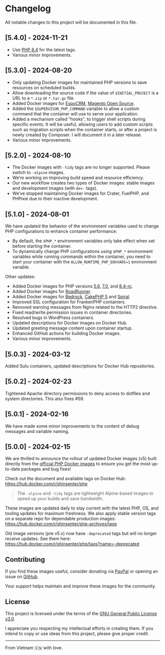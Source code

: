 # Changelog

All notable changes to this project will be documented in this file.

## [5.4.0] - 2024-11-21

- Use [PHP 8.4](https://www.php.net/ChangeLog-8.php#PHP_8_4) for the latest tags.
- Various minor improvements.

## [5.3.0] - 2024-08-20

- Only updating Docker images for maintained PHP versions to save resources on scheduled builds.
- Allow downloading the source code if the value of `$INITIAL_PROJECT` is a URL to a `*.zip` or `*.tar.gz` file.
- Added Docker images for [EspoCRM](http://hub.docker.com/r/shinsenter/espocrm), [Magento Open Source](http://hub.docker.com/r/shinsenter/magento).
- Added the `$SUPERVISOR_PHP_COMMAND` variable to allow a custom command that the container will use to serve your application.
- Added a mechanism called "hooks", to trigger shell scripts during specific events. It will be useful, allowing users to add custom scripts such as migration scripts when the container starts, or after a project is newly created by Composer. I will document it in a later release.
- Various minor improvements.

## [5.2.0] - 2024-08-10

- The Docker images with `-tidy` tags are no longer supported. Please switch to `-alpine` images.
- We’re working on improving build speed and resource efficiency.
- Our new workflow creates two types of Docker images: stable images and development images (with `dev-` tags).
- We’ve stopped maintaining Docker images for Crater, FuelPHP, and PHPixie due to their inactive development.

## [5.1.0] - 2024-08-01

We have updated the behavior of the environment variables used to change PHP configurations to enhance container performance:
- By default, the `$PHP_*` environment variables only take effect when set before starting the container.
- To dynamically change PHP configurations using `$PHP_*` environment variables while running commands within the container,
you need to start your container with the `ALLOW_RUNTIME_PHP_ENVVARS=1` environment variable.

Other updates:
- Added Docker images for PHP versions [5.6](https://hub.docker.com/r/shinsenter/php/tags?name=5.6), [7.0](https://hub.docker.com/r/shinsenter/php/tags?name=7.0), and [8.4-rc](https://hub.docker.com/r/shinsenter/php/tags?name=8.4).
- Added Docker images for [RoadRunner](http://hub.docker.com/r/shinsenter/roadrunner).
- Added Docker images for [Bedrock](http://hub.docker.com/r/shinsenter/bedrock), [CakePHP 5](http://hub.docker.com/r/shinsenter/cakephp5) and [Spiral](http://hub.docker.com/r/shinsenter/spiral).
- Improved SSL configuration for FrankenPHP containers.
- Removed warning messages from Nginx related to the HTTP2 directive.
- Fixed read/write permission issues in container directories.
- Resolved bugs in WordPress containers.
- Updated descriptions for Docker images on Docker Hub.
- Updated greeting message content upon container startup.
- Enhanced GitHub actions for building Docker images.
- Various minor improvements.

## [5.0.3] - 2024-03-12

Added Sulu containers, updated descriptions for Docker Hub repositories.

## [5.0.2] - 2024-02-23

Tightened Apache directory permissions to deny access to dotfiles and system directories. This also fixes #59.

## [5.0.1] - 2024-02-16

We have made some minor improvements to the content of debug messages and variable naming.

## [5.0.0] - 2024-02-15

We are thrilled to announce the rollout of updated Docker images (v5) built directly from the [official PHP Docker images](https://hub.docker.com/_/php) to ensure you get the most up-to-date packages and bug fixes!

Check out the document and available tags on Docker Hub:
https://hub.docker.com/r/shinsenter/php
> The `-alpine` and `-tidy` tags are lightweight Alpine-based images to speed up your builds and save bandwidth.

These images are updated daily to stay current with the latest PHP, OS, and tooling updates for maximum freshness. We also apply stable version tags on a separate repo for dependable production images:
https://hub.docker.com/r/shinsenter/php-archives/tags

Old image versions (pre v5.x) now have `-deprecated` tags but will no longer receive updates. See them here:
https://hub.docker.com/r/shinsenter/php/tags?name=-deprecated

<!--
The format is based on [Keep a Changelog](https://keepachangelog.com/en/1.0.0/),
and this project adheres to [Semantic Versioning](https://semver.org/spec/v2.0.0.html).
-->

## Contributing

If you find these images useful, consider donating via [PayPal](https://www.paypal.me/shinsenter) or opening an issue on [GitHub](https://code.shin.company/php/issues/new).

Your support helps maintain and improve these images for the community.

## License

This project is licensed under the terms of the [GNU General Public License v3.0](https://code.shin.company/php/blob/main/LICENSE).

I appreciate you respecting my intellectual efforts in creating them. If you intend to copy or use ideas from this project, please give proper credit.

---

From Vietnam 🇻🇳 with love.
